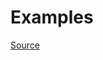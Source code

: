 


# Examples


[Source](http://www.rubydoc.info/gems/rubocop/RuboCop/Cop/Lint/NonLocalExitFromIterator)